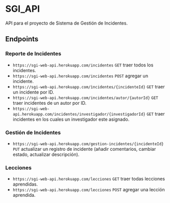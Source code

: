 # SGI_API

API para el proyecto de Sistema de Gestión de Incidentes.

## Endpoints

### Reporte de Incidentes

- `https://sgi-web-api.herokuapp.com/incidentes` `GET` traer todos los incidentes.
- `https://sgi-web-api.herokuapp.com/incidentes` `POST` agregar un incidente.
- `https://sgi-web-api.herokuapp.com/ìncidentes/{incidenteId}` `GET` traer un incidente por ID.
- `https://sgi-web-api.herokuapp.com/incidentes/autor/{autorId}` `GET` traer incidentes de un autor por ID.
- `https://sgi-web-api.herokuapp.com/incidentes/investigador/{investigadorId}` `GET` traer incidentes en los cuales un investigador este asignado.

### Gestión de Incidentes
- `https://sgi-web-api.herokuapp.com/gestion-incidentes/{incidenteId}` `PUT` actualizar un registro de incidente (añadir comentarios, cambiar estado, actualizar descripción).

### Lecciones

- `https://sgi-web-api.herokuapp.com/lecciones` `GET` traer  todas lecciones aprendidas.
- `https://sgi-web-api.herokuapp.com/lecciones` `POST` agregar una lección aprendida.

